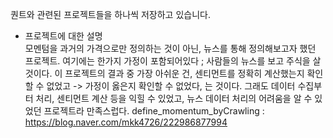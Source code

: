 퀀트와 관련된 프로젝트들을 하나씩 저장하고 있습니다. 

- 프로젝트에 대한 설명     
모멘텀을 과거의 가격으로만 정의하는 것이 아닌, 뉴스를 통해 정의해보고자 했던 프로젝트. 
여기에는 한가지 가정이 포함되어있다 ; 사람들의 뉴스를 보고 주식을 살 것이다.
이 프로젝트의 결과 중 가장 아쉬운 건, 센티먼트를 정확히 계산했는지 확인할 수 없었고 -> 가정이 옳은지 확인할 수 없었다, 는 것이다.
그래도 데이터 수집부터 처리, 센티먼트 계산 등을 익힐 수 있었고, 뉴스 데이터 처리의 어려움을 알 수 있었던 프로젝트라 만족스럽다.
define_momentum_byCrawling : https://blog.naver.com/mkk4726/222986877994
